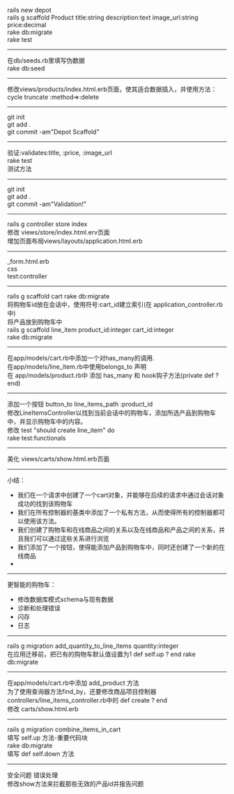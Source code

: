 rails new depot  
rails g scaffold Product title:string description:text image_url:string price:decimal  
rake db:migrate  
rake test  
***
在db/seeds.rb里填写伪数据  
rake db:seed
***
修改views/products/index.html.erb页面，使其适合数据插入，并使用方法：cycle  truncate   :method=>:delete  
***
git init  
git add .  
git commit -am"Depot Scaffold"  
***
验证:validates:title, :price, :image_url  
rake test  
测试方法
***
git init  
git add .  
git commit -am"Validation!"  
***
rails g controller store index  
修改 views/store/index.html.erv页面  
增加页面布局views/layouts/application.html.erb
***
_form.html.erb  
css  
test:controller  
***
rails g scaffold cart
rake db:migrate  
将购物车id放在会话中，使用符号:cart_id建立索引(在 application_controller.rb中)  
将产品放到购物车中  
rails g scaffold line_item product_id:integer cart_id:integer  
rake db:migrate  
***
在app/models/cart.rb中添加一个对has_many的调用.  
在app/models/line_item.rb中使用belongs_to 声明  
在 app/models/product.rb中 添加 has_many 和 hook钩子方法(private def ? end)  
***
添加一个按钮 button_to    line_items_path   :product_id  
修改LineItemsController以找到当前会话中的购物车，添加所选产品到购物车中，并显示购物车中的内容。  
修改 test "should create line_item" do  
rake test:functionals  
***
美化 views/carts/show.html.erb页面  
***
小结：   
* 我们在一个请求中创建了一个cart对象，并能够在后续的请求中通过会话对象成功的找到该购物车  
* 我们在所有控制器的基类中添加了一个私有方法，从而使得所有的控制器都可以使用该方法。  
* 我们创建了购物车和在线商品之间的关系以及在线商品和产品之间的关系，并且我们可以通过这些关系进行浏览  
* 我们添加了一个按钮，使得能添加产品到购物车中，同时还创建了一个新的在线商品  
* 

***
更智能的购物车：  
* 修改数据库模式schema与现有数据  
* 诊断和处理错误  
* 闪存  
* 日志  
***
rails g migration add_quantity_to_line_items quantity:integer  
在应用迁移前，把已有的购物车默认值设置为1  def self.up ?  end
rake db:migrate
***
在app/models/cart.rb中添加 add_product  方法  
为了使用查询器方法find_by，还要修改商品项目控制器controllers/line_items_controller.rb中的 def create ? end  
修改 carts/show.html.erb  
***
rails g migration combine_items_in_cart  
填写 self.up 方法-重要代码块  
rake db:migrate  
填写 def self.down 方法  
***
安全问题
错误处理  
修改show方法来拦截那些无效的产品id并报告问题  











